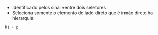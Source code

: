 * Identificado pelos sinal `+`entre dois seletores
* Seleciona somente o elemento do lado direto que é irmão direto ha hierarquia

```css
h1 + p
```

